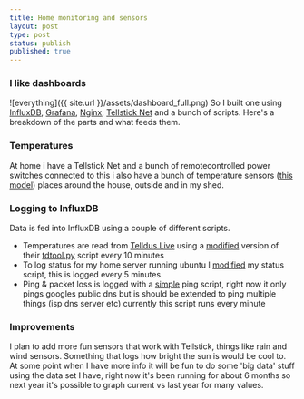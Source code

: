 ```yaml
---
title: Home monitoring and sensors
layout: post
type: post
status: publish
published: true
---
```


### I like dashboards
![everything]({{ site.url }}/assets/dashboard_full.png)
So I built one using [InfluxDB](https://influxdb.com/), [Grafana](http://grafana.org/), [Nginx](http://nginx.org/), [Tellstick Net](http://www.telldus.se/products/tellstick_net) and a bunch of scripts. Here's a breakdown of the parts and what feeds them.

### Temperatures
At home i have a Tellstick Net and a bunch of remotecontrolled power switches connected to this i also have a bunch of temperature sensors ([this model](http://www.lohelectronics.se/matinstrument/vaderstationer/tradlos-termometer-for-inneutomhusbruk.html)) places around the house, outside and in my shed.

### Logging to InfluxDB
Data is fed into InfluxDB using a couple of different scripts.  
* Temperatures are read from [Telldus Live](http://live.telldus.com/) using a [modified](https://gist.github.com/FredrikL/fe7cb4f214093f4c89cd) version of their [tdtool.py](http://developer.telldus.com/browser/examples/python/live/tdtool/tdtool.py) script every 10 minutes
* To log status for my home server running ubuntu I [modified](https://github.com/FredrikL/status/blob/master/influx_status.rb) my status script, this is logged every 5 minutes.
* Ping & packet loss is logged with a [simple](https://gist.github.com/FredrikL/a0f149414411c1874a53) ping script, right now it only pings googles public dns but is should be extended to ping multiple things (isp dns server etc) currently this script runs every minute

### Improvements
I plan to add more fun sensors that work with Tellstick, things like rain and wind sensors. Something that logs how bright the sun is would be cool to. At some point when I have more info it will be fun to do some 'big data' stuff using the data set I have, right now it's been running for about 6 months so next year it's possible to graph current vs last year for many values.

